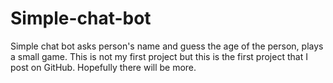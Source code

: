 # Simple-chat-bot
Simple chat bot asks person's name and guess the age of the person, plays a  small game.
This is not my first project but this is the first project that I post on GitHub.
Hopefully there will be more.
